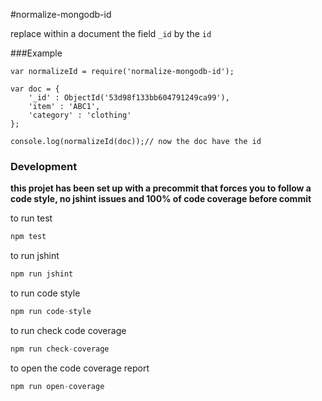 #normalize-mongodb-id

replace within a document the field `_id` by the `id`

###Example

    var normalizeId = require('normalize-mongodb-id');

    var doc = {
        '_id' : ObjectId('53d98f133bb604791249ca99'),
        'item' : 'ABC1',
        'category' : 'clothing'
    };

    console.log(normalizeId(doc));// now the doc have the id


### Development

**this projet has been set up with a precommit that forces you to follow a code style, no jshint issues and 100% of code coverage before commit**

to run test
``` js
npm test
```

to run jshint
``` js
npm run jshint
```

to run code style
``` js
npm run code-style
```

to run check code coverage
``` js
npm run check-coverage
```

to open the code coverage report
``` js
npm run open-coverage
```
